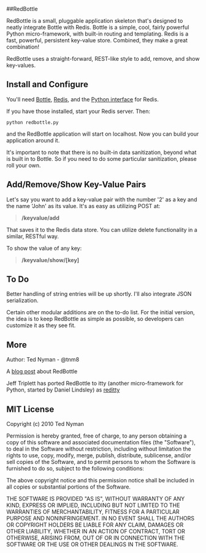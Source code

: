 ##RedBottle

RedBottle is a small, pluggable application skeleton that's designed to neatly integrate Bottle
with Redis. Bottle is a simple, cool, fairly powerful Python micro-framework, with built-in routing and templating. Redis
is a fast, powerful, persistent key-value store. Combined, they make a great combination!

RedBottle uses a straight-forward, REST-like style to add, remove, and show key-values.

Install and Configure
---------------------

You'll need [Bottle](http://github.com/defnull/bottle "Bottle"), [Redis](http://code.google.com/p/redis/ "Redis"), and the [Python interface](http://github.com/andymccurdy/redis-py/ "Python Interface") for Redis.

If you have those installed, start your Redis server. Then:

`python redbottle.py` 

and the RedBottle application will start on localhost. Now you can build your application around it.

It's important to note that there is no built-in data sanitization, beyond what is built
in to Bottle. So if you need to do some particular sanitization, please roll your own.


Add/Remove/Show Key-Value Pairs
-------------------------------

Let's say you want to add a key-value pair with the number '2' as a key and the name 'John' as its value.
It's as easy as utilizing POST at:

> **/keyvalue/add**

That saves it to the Redis data store. You can utilize delete functionality in a similar, RESTful way. 

To show the value of any key:

> **/keyvalue/show/[key]**

To Do
----------

Better handling of string entries will be up shortly. I'll also integrate JSON serialization. 
  
Certain other modular additions are on the to-do list. For the initial version,
the idea is to keep RedBottle as simple as possible, so developers can customize it as they see fit.

More
------

Author: Ted Nyman - @tnm8

A [blog post](http://philosophyofweb.com/2010/01/bottle-py-redis-redbottle/ "Post") about RedBottle

Jeff Triplett has ported RedBottle to itty (another micro-framework for Python, started by Daniel Lindsley) as [reditty](http://github.com/jefftriplett/reditty "reditty")

MIT License
-----------

 Copyright (c) 2010 Ted Nyman

 Permission is hereby granted, free of charge, to any person
 obtaining a copy of this software and associated documentation
 files (the "Software"), to deal in the Software without
 restriction, including without limitation the rights to use,
 copy, modify, merge, publish, distribute, sublicense, and/or sell
 copies of the Software, and to permit persons to whom the
 Software is furnished to do so, subject to the following
 conditions:

 The above copyright notice and this permission notice shall be
 included in all copies or substantial portions of the Software.

 THE SOFTWARE IS PROVIDED "AS IS", WITHOUT WARRANTY OF ANY KIND,
 EXPRESS OR IMPLIED, INCLUDING BUT NOT LIMITED TO THE WARRANTIES
 OF MERCHANTABILITY, FITNESS FOR A PARTICULAR PURPOSE AND
 NONINFRINGEMENT. IN NO EVENT SHALL THE AUTHORS OR COPYRIGHT
 HOLDERS BE LIABLE FOR ANY CLAIM, DAMAGES OR OTHER LIABILITY,
 WHETHER IN AN ACTION OF CONTRACT, TORT OR OTHERWISE, ARISING
 FROM, OUT OF OR IN CONNECTION WITH THE SOFTWARE OR THE USE OR
 OTHER DEALINGS IN THE SOFTWARE.

